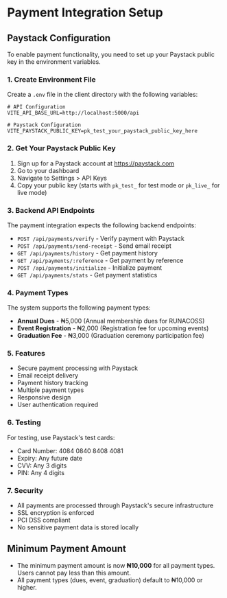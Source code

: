 # Payment Integration Setup

## Paystack Configuration

To enable payment functionality, you need to set up your Paystack public key in the environment variables.

### 1. Create Environment File

Create a `.env` file in the client directory with the following variables:

```env
# API Configuration
VITE_API_BASE_URL=http://localhost:5000/api

# Paystack Configuration
VITE_PAYSTACK_PUBLIC_KEY=pk_test_your_paystack_public_key_here
```

### 2. Get Your Paystack Public Key

1. Sign up for a Paystack account at https://paystack.com
2. Go to your dashboard
3. Navigate to Settings > API Keys
4. Copy your public key (starts with `pk_test_` for test mode or `pk_live_` for live mode)

### 3. Backend API Endpoints

The payment integration expects the following backend endpoints:

- `POST /api/payments/verify` - Verify payment with Paystack
- `POST /api/payments/send-receipt` - Send email receipt
- `GET /api/payments/history` - Get payment history
- `GET /api/payments/:reference` - Get payment by reference
- `POST /api/payments/initialize` - Initialize payment
- `GET /api/payments/stats` - Get payment statistics

### 4. Payment Types

The system supports the following payment types:

- **Annual Dues** - ₦5,000 (Annual membership dues for RUNACOSS)
- **Event Registration** - ₦2,000 (Registration fee for upcoming events)
- **Graduation Fee** - ₦3,000 (Graduation ceremony participation fee)

### 5. Features

- Secure payment processing with Paystack
- Email receipt delivery
- Payment history tracking
- Multiple payment types
- Responsive design
- User authentication required

### 6. Testing

For testing, use Paystack's test cards:
- Card Number: 4084 0840 8408 4081
- Expiry: Any future date
- CVV: Any 3 digits
- PIN: Any 4 digits

### 7. Security

- All payments are processed through Paystack's secure infrastructure
- SSL encryption is enforced
- PCI DSS compliant
- No sensitive payment data is stored locally 

## Minimum Payment Amount

- The minimum payment amount is now **₦10,000** for all payment types. Users cannot pay less than this amount.
- All payment types (dues, event, graduation) default to ₦10,000 or higher. 